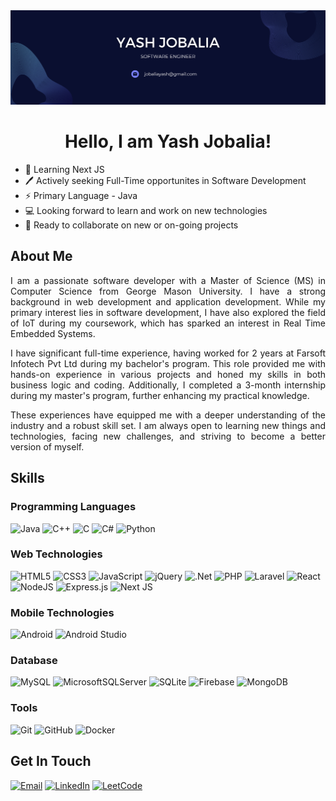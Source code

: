 <img src="LinkedIn_Cover.png" />

<h1 align="center">Hello, I am Yash Jobalia!</h1>

- 📖 Learning Next JS
- 🖊️ Actively seeking Full-Time opportunites in Software Development
- ⚡ Primary Language - Java 
- 💻 Looking forward to learn and work on new technologies 
- 🤝 Ready to collaborate on new or on-going projects 

<h2>About Me</h2>
<div align="justify">
I am a passionate software developer with a Master of Science (MS) in Computer Science from George Mason University. I have a strong background in web development and application development. While my primary interest lies in software development, I have also explored the field of IoT during my coursework, which has sparked an interest in Real Time Embedded Systems.

I have significant full-time experience, having worked for 2 years at Farsoft Infotech Pvt Ltd during my bachelor's program. This role provided me with hands-on experience in various projects and honed my skills in both business logic and coding. Additionally, I completed a 3-month internship during my master's program, further enhancing my practical knowledge.

These experiences have equipped me with a deeper understanding of the industry and a robust skill set. I am always open to learning new things and technologies, facing new challenges, and striving to become a better version of myself.
</div>

<h2>Skills</h2>

<h3>Programming Languages</h3>

![Java](https://img.shields.io/badge/java-%23ED8B00.svg?style=for-the-badge&logo=openjdk&logoColor=white)
![C++](https://img.shields.io/badge/c++-%2300599C.svg?style=for-the-badge&logo=c%2B%2B&logoColor=white)
![C](https://img.shields.io/badge/c-%2300599C.svg?style=for-the-badge&logo=c&logoColor=white)
![C#](https://img.shields.io/badge/c%23-%23239120.svg?style=for-the-badge&logo=csharp&logoColor=white)
![Python](https://img.shields.io/badge/python-3670A0?style=for-the-badge&logo=python&logoColor=ffdd54)    

<h3>Web Technologies</h3>

![HTML5](https://img.shields.io/badge/html5-%23E34F26.svg?style=for-the-badge&logo=html5&logoColor=white)
![CSS3](https://img.shields.io/badge/css3-%231572B6.svg?style=for-the-badge&logo=css3&logoColor=white)
![JavaScript](https://img.shields.io/badge/javascript-%23323330.svg?style=for-the-badge&logo=javascript&logoColor=%23F7DF1E)
![jQuery](https://img.shields.io/badge/jquery-%230769AD.svg?style=for-the-badge&logo=jquery&logoColor=white)
![.Net](https://img.shields.io/badge/.NET-5C2D91?style=for-the-badge&logo=.net&logoColor=white)
![PHP](https://img.shields.io/badge/php-%23777BB4.svg?style=for-the-badge&logo=php&logoColor=white)
![Laravel](https://img.shields.io/badge/laravel-%23FF2D20.svg?style=for-the-badge&logo=laravel&logoColor=white)
![React](https://img.shields.io/badge/react-%2320232a.svg?style=for-the-badge&logo=react&logoColor=%2361DAFB)
![NodeJS](https://img.shields.io/badge/node.js-6DA55F?style=for-the-badge&logo=node.js&logoColor=white)
![Express.js](https://img.shields.io/badge/express.js-%23404d59.svg?style=for-the-badge&logo=express&logoColor=%2361DAFB)
![Next JS](https://img.shields.io/badge/Next-black?style=for-the-badge&logo=next.js&logoColor=white)

<h3>Mobile Technologies</h3>

![Android](https://img.shields.io/badge/Android-3DDC84?style=for-the-badge&logo=android&logoColor=white)
![Android Studio](https://img.shields.io/badge/android%20studio-346ac1?style=for-the-badge&logo=android%20studio&logoColor=white)

<h3>Database</h3>

![MySQL](https://img.shields.io/badge/mysql-4479A1.svg?style=for-the-badge&logo=mysql&logoColor=white)
![MicrosoftSQLServer](https://img.shields.io/badge/Microsoft%20SQL%20Server-CC2927?style=for-the-badge&logo=microsoft%20sql%20server&logoColor=white)
![SQLite](https://img.shields.io/badge/sqlite-%2307405e.svg?style=for-the-badge&logo=sqlite&logoColor=white)
![Firebase](https://img.shields.io/badge/firebase-a08021?style=for-the-badge&logo=firebase&logoColor=ffcd34)
![MongoDB](https://img.shields.io/badge/MongoDB-%234ea94b.svg?style=for-the-badge&logo=mongodb&logoColor=white)

<h3>Tools</h3>

![Git](https://img.shields.io/badge/git-%23F05033.svg?style=for-the-badge&logo=git&logoColor=white)
![GitHub](https://img.shields.io/badge/github-%23121011.svg?style=for-the-badge&logo=github&logoColor=white)
![Docker](https://img.shields.io/badge/docker-%230db7ed.svg?style=for-the-badge&logo=docker&logoColor=white)

<h2>Get In Touch</h2>

[![Email](https://img.shields.io/badge/Email-jobaliayash%40gmail.com-D14836?logo=gmail&logoColor=white)](mailto:jobaliayash@gmail.com)
[![LinkedIn](https://img.shields.io/badge/LinkedIn-yash--jobalia-0077B5?logo=linkedin&logoColor=white)](https://www.linkedin.com/in/yash-jobalia/)
[![LeetCode](https://img.shields.io/badge/LeetCode-YashJobalia-FFA116?logo=leetcode&logoColor=black)](https://leetcode.com/YashJobalia/)

<!--
**YashJobalia/YashJobalia** is a ✨ _special_ ✨ repository because its `README.md` (this file) appears on your GitHub profile.

Here are some ideas to get you started:

- 🔭 I’m currently working on ...
- 🌱 I’m currently learning ...
- 👯 I’m looking to collaborate on ...
- 🤔 I’m looking for help with ...
- 💬 Ask me about ...
- 📫 How to reach me: ...
- 😄 Pronouns: ...
- ⚡ Fun fact: ...
-->
